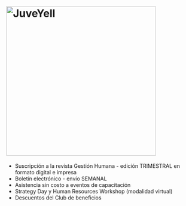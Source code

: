 # <img src="/iconos/gestionhumana.png" alt="JuveYell" width="400px">

* Suscripción a la revista Gestión Humana - edición TRIMESTRAL en formato digital e impresa
* Boletín electrónico - envío SEMANAL
* Asistencia sin costo a eventos de capacitación
* Strategy Day y Human Resources Workshop (modalidad virtual)
* Descuentos del Club de beneficios